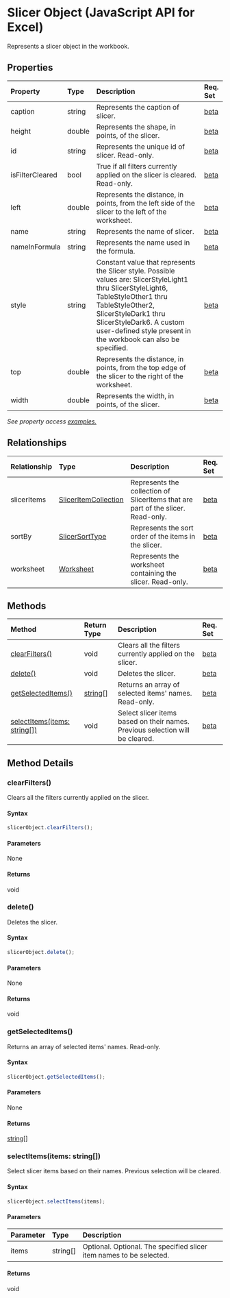 # Slicer Object (JavaScript API for Excel)

Represents a slicer object in the workbook.

## Properties

| Property	   | Type	|Description| Req. Set|
|:---------------|:--------|:----------|:----|
|caption|string|Represents the caption of slicer.|[beta](../requirement-sets/excel-api-requirement-sets.md)|
|height|double|Represents the shape, in points, of the slicer.|[beta](../requirement-sets/excel-api-requirement-sets.md)|
|id|string|Represents the unique id of slicer. Read-only.|[beta](../requirement-sets/excel-api-requirement-sets.md)|
|isFilterCleared|bool|True if all filters currently applied on the slicer is cleared. Read-only.|[beta](../requirement-sets/excel-api-requirement-sets.md)|
|left|double|Represents the distance, in points, from the left side of the slicer to the left of the worksheet.|[beta](../requirement-sets/excel-api-requirement-sets.md)|
|name|string|Represents the name of slicer.|[beta](../requirement-sets/excel-api-requirement-sets.md)|
|nameInFormula|string|Represents the name used in the formula.|[beta](../requirement-sets/excel-api-requirement-sets.md)|
|style|string|Constant value that represents the Slicer style. Possible values are: SlicerStyleLight1 thru SlicerStyleLight6, TableStyleOther1 thru TableStyleOther2, SlicerStyleDark1 thru SlicerStyleDark6. A custom user-defined style present in the workbook can also be specified.|[beta](../requirement-sets/excel-api-requirement-sets.md)|
|top|double|Represents the distance, in points, from the top edge of the slicer to the right of the worksheet.|[beta](../requirement-sets/excel-api-requirement-sets.md)|
|width|double|Represents the width, in points, of the slicer.|[beta](../requirement-sets/excel-api-requirement-sets.md)|

_See property access [examples.](#property-access-examples)_

## Relationships
| Relationship | Type	|Description| Req. Set|
|:---------------|:--------|:----------|:----|
|slicerItems|[SlicerItemCollection](sliceritemcollection.md)|Represents the collection of SlicerItems that are part of the slicer. Read-only.|[beta](../requirement-sets/excel-api-requirement-sets.md)|
|sortBy|[SlicerSortType](slicersorttype.md)|Represents the sort order of the items in the slicer.|[beta](../requirement-sets/excel-api-requirement-sets.md)|
|worksheet|[Worksheet](worksheet.md)|Represents the worksheet containing the slicer. Read-only.|[beta](../requirement-sets/excel-api-requirement-sets.md)|

## Methods

| Method		   | Return Type	|Description| Req. Set|
|:---------------|:--------|:----------|:----|
|[clearFilters()](#clearfilters)|void|Clears all the filters currently applied on the slicer.|[beta](../requirement-sets/excel-api-requirement-sets.md)|
|[delete()](#delete)|void|Deletes the slicer.|[beta](../requirement-sets/excel-api-requirement-sets.md)|
|[getSelectedItems()](#getselecteditems)|[string[]](string[].md)|Returns an array of selected items' names. Read-only.|[beta](../requirement-sets/excel-api-requirement-sets.md)|
|[selectItems(items: string[])](#selectitemsitems-string)|void|Select slicer items based on their names. Previous selection will be cleared.|[beta](../requirement-sets/excel-api-requirement-sets.md)|

## Method Details


### clearFilters()
Clears all the filters currently applied on the slicer.

#### Syntax
```js
slicerObject.clearFilters();
```

#### Parameters
None

#### Returns
void

### delete()
Deletes the slicer.

#### Syntax
```js
slicerObject.delete();
```

#### Parameters
None

#### Returns
void

### getSelectedItems()
Returns an array of selected items' names. Read-only.

#### Syntax
```js
slicerObject.getSelectedItems();
```

#### Parameters
None

#### Returns
[string[]](string[].md)

### selectItems(items: string[])
Select slicer items based on their names. Previous selection will be cleared.

#### Syntax
```js
slicerObject.selectItems(items);
```

#### Parameters
| Parameter	   | Type	|Description|
|:---------------|:--------|:----------|
|items|string[]|Optional. Optional. The specified slicer item names to be selected.|

#### Returns
void
